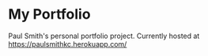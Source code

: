 # My Portfolio
Paul Smith's personal portfolio project. Currently hosted at https://paulsmithkc.herokuapp.com/
